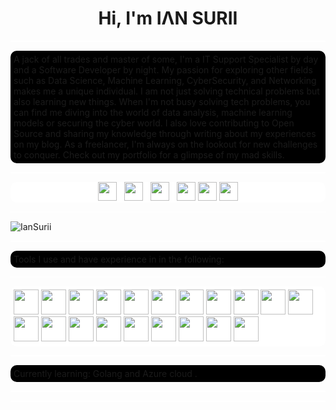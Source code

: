 <h1 align="center">Hi, I'm IΛN SURII</h1>
<hr style="height:2px; background:white">
<p align="left"
style="background:black;border-radius:10px;padding:5px"
>A jack of all trades and master of some, I'm a IT Support Specialist by day and a Software Developer by night. My passion for exploring other fields such as Data Science, Machine Learning, CyberSecurity, and Networking makes me a unique individual. I am not just solving technical problems but also learning new things. When I'm not busy solving tech problems, you can find me diving into the world of data analysis, machine learning models or securing the cyber world. I also love contributing to Open Source and sharing my knowledge through writing about my experiences on my blog. As a freelancer, I'm always on the lookout for new challenges to conquer. Check out my portfolio for a glimpse of my mad skills.
 </p>
 <hr style="height:2px; background:white">
<p align='center' style="background:white;border-radius:10px">
<a href="https://medium.com/@ianmuthuri254"><img height="30" src="https://external-content.duckduckgo.com/iu/?u=https%3A%2F%2Ftse1.mm.bing.net%2Fth%3Fid%3DOIP.0s5xo_FsIXqNr91F2MGtvQHaEH%26pid%3DApi&f=1"></a>&nbsp;&nbsp;
<a href="https://twitter.com/ian_surii"><img height="30" src="https://external-content.duckduckgo.com/iu/?u=https%3A%2F%2Ftse2.mm.bing.net%2Fth%3Fid%3DOIP.uQlQc1ej3xTRMpywzGuFvAHaHw%26pid%3DApi&f=1"></a>&nbsp;&nbsp;
<a href="https://www.instagram.com/iansurii/"><img height="30" src="https://external-content.duckduckgo.com/iu/?u=https%3A%2F%2Ftse3.mm.bing.net%2Fth%3Fid%3DOIP.B2jAIMD6FXO4S_32ZdNBtwHaHW%26pid%3DApi&f=1"></a>&nbsp;&nbsp;
<a href="https://www.buymeacoffee.com/ianmuthuri"><img height="30" src="https://external-content.duckduckgo.com/iu/?u=https%3A%2F%2Ftse3.mm.bing.net%2Fth%3Fid%3DOIP.kFWRE6GIDbIJ_2i7NOVABgAAAA%26pid%3DApi&f=1"></a>
<a href="https://www.linkedin.com/in/muthuri-ian-a6b306151/"><img height="30" src="https://external-content.duckduckgo.com/iu/?u=https%3A%2F%2Ftse4.mm.bing.net%2Fth%3Fid%3DOIP.e5DqB2ku7q9ZTE3vgU3gpAHaHw%26pid%3DApi&f=1"></a>
 <a href="https://stackoverflow.com/users/13535478/iansurii"><img height="30" src="https://external-content.duckduckgo.com/iu/?u=https%3A%2F%2Ficonape.com%2Fwp-content%2Fpng_logo_vector%2Fstack-overflow-icon.png&f=1&nofb=1"></a>
</p>

<hr style="height:2px; background:white">
<img align="center" src="https://github-readme-stats.vercel.app/api?username=IanSurii&show_icons=true" alt="IanSurii" />

<!-- <img align="center" src="https://github-readme-stats.vercel.app/api/top-langs/?username=IanSurii&layout=compact&hide=html" alt="IanSurii" /> -->

<!-- Paragraph aligned at the center and containing images of IDEs like vsocde and others -->
<hr style="height:2px; background:white">
<p style="background:black;border-radius:10px;padding:5px">
Tools I use  and  have experience in in the following:

</p>
<hr style="height:2px; background:white">
<p align="left" style="background:white;border-radius:10px;padding:5px">
<a href="https://www.visualstudio.com/"><img height="40" src="https://external-content.duckduckgo.com/iu/?u=https%3A%2F%2Ftse1.mm.bing.net%2Fth%3Fid%3DOIP.2YRutGjF4sWbnGWJ4mSMpAHaHa%26pid%3DApi&f=1"></a>
<a href="https://www.visualstudio.com/"><img height="40" src="https://external-content.duckduckgo.com/iu/?u=https%3A%2F%2Fdevblogs.microsoft.com%2Fvisualstudio%2Fwp-content%2Fuploads%2Fsites%2F4%2F2019%2F01%2Fvisualstudio-1.png&f=1&nofb=1"></a>
<a href="https://www.visualstudio.com/"><img height="40" src="https://external-content.duckduckgo.com/iu/?u=https%3A%2F%2Fwww.venafi.com%2Fsites%2Fdefault%2Ffiles%2Fcontent%2Fbody%2FDocker_Logo.png&f=1&nofb=1"></a>
<a href="https://www.visualstudio.com/"><img height="40" src="https://external-content.duckduckgo.com/iu/?u=https%3A%2F%2Fcdn-images-1.medium.com%2Fmax%2F1600%2F1*_vzcsGSA5YwmNQOCrulfqg.png&f=1&nofb=1"></a>
<a href="https://www.visualstudio.com/"><img height="40" src="https://external-content.duckduckgo.com/iu/?u=https%3A%2F%2Fse.ewi.tudelft.nl%2Fdesosa2019%2Fchapters%2Fdjango%2Fimages%2Fdjango%2Flogo-transparent.png&f=1&nofb=1"></a>
<a href="https://www.visualstudio.com/"><img height="40" src="https://external-content.duckduckgo.com/iu/?u=https%3A%2F%2Fdownload.logo.wine%2Flogo%2FJava_(programming_language)%2FJava_(programming_language)-Logo.wine.png&f=1&nofb=1"></a>
<a href="https://www.visualstudio.com/"><img height="40" src="https://external-content.duckduckgo.com/iu/?u=http%3A%2F%2Fwww.pngmart.com%2Ffiles%2F7%2FPython-Transparent-Background.png&f=1&nofb=1"></a>
<a href="https://www.visualstudio.com/"><img height="40" src="https://external-content.duckduckgo.com/iu/?u=https%3A%2F%2Fmarcas-logos.net%2Fwp-content%2Fuploads%2F2020%2F11%2FJavaScript-logo.png&f=1&nofb=1"></a>
<a href="https://www.visualstudio.com/"><img height="40" src="https://external-content.duckduckgo.com/iu/?u=https%3A%2F%2Ftse4.mm.bing.net%2Fth%3Fid%3DOIP.Ym6KU-iQxKVg-QwO4OMOzAHaHa%26pid%3DApi&f=1"></a>
<a href="https://www.visualstudio.com/"><img height="40" src="https://external-content.duckduckgo.com/iu/?u=https%3A%2F%2Ftse2.mm.bing.net%2Fth%3Fid%3DOIP.fd2QKiMrufFXtGePH3D77AEsCi%26pid%3DApi&f=1"></a>
<a href="https://www.visualstudio.com/"><img height="40" src="https://external-content.duckduckgo.com/iu/?u=https%3A%2F%2Fcdn-images-1.medium.com%2Fmax%2F1200%2F1*5-aoK8IBmXve5whBQM90GA.png&f=1&nofb=1"></a>
<a href="https://www.visualstudio.com/"><img height="40" src="https://external-content.duckduckgo.com/iu/?u=https%3A%2F%2Ftse1.mm.bing.net%2Fth%3Fid%3DOIP.HvBfzGwI9pfFfpx6eD-j7wHaIy%26pid%3DApi&f=1"></a>
<a href="https://www.visualstudio.com/"><img height="40" src="https://external-content.duckduckgo.com/iu/?u=https%3A%2F%2Fcdn.freebiesupply.com%2Flogos%2Fthumbs%2F2x%2Fmysql-logo.png&f=1&nofb=1"></a>
<a href="https://www.visualstudio.com/"><img height="40" src="https://external-content.duckduckgo.com/iu/?u=https%3A%2F%2Fcdn.freebiesupply.com%2Flogos%2Flarge%2F2x%2Fopenshift-logo-png-transparent.png&f=1&nofb=1"></a>
<a href="https://www.visualstudio.com/"><img height="40" src="https://external-content.duckduckgo.com/iu/?u=https%3A%2F%2Fcdn2.iconfinder.com%2Fdata%2Ficons%2Fmixd%2F512%2F20_kubernetes-512.png&f=1&nofb=1"></a>
<a href="https://www.visualstudio.com/"><img height="40" src="https://external-content.duckduckgo.com/iu/?u=https%3A%2F%2Fcdn4.iconfinder.com%2Fdata%2Ficons%2Fredis-2%2F1451%2FUntitled-2-512.png&f=1&nofb=1"></a>
<a href="https://www.visualstudio.com/"><img height="40" src="https://external-content.duckduckgo.com/iu/?u=https%3A%2F%2F478h5m1yrfsa3bbe262u7muv-wpengine.netdna-ssl.com%2Fwp-content%2Fuploads%2F2019%2F01%2FIBMCloud.png&f=1&nofb=1"></a>
<a href="https://www.visualstudio.com/"><img height="40" src="https://external-content.duckduckgo.com/iu/?u=https%3A%2F%2Fthetechportal.com%2Fwp-content%2Fuploads%2F2019%2F12%2Faws-logo.png&f=1&nofb=1"></a>
<a href="https://www.visualstudio.com/"><img height="40" src="https://external-content.duckduckgo.com/iu/?u=https%3A%2F%2Fpluspng.com%2Fimg-png%2Fgoogle-cloud-logo-png-google-cloud-logo-evolution-history-and-meaning-png-1280x720.png&f=1&nofb=1"></a>
<a href="https://www.visualstudio.com/"><img height="40" src="https://external-content.duckduckgo.com/iu/?u=https%3A%2F%2Fthetechportal.com%2Fwp-content%2Fuploads%2F2019%2F12%2Faws-logo.png&f=1&nofb=1"></a>
</p>
<hr style="height:2px; background:white">
<p style="background:black;border-radius:10px;padding:5px">
Currently learning: Golang and Azure cloud .
</p>
<hr style="height:2px; background:white">
<hr style="height:2px; background:white">
